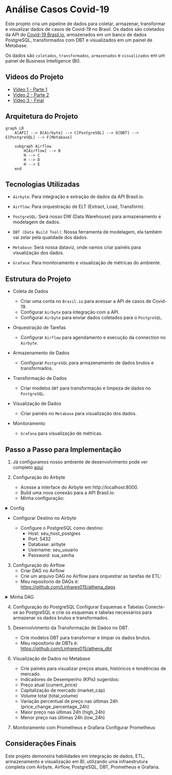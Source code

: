 # Análise Casos Covid-19

Este projeto cria um pipeline de dados para coletar, armazenar, transformar e visualizar dados de casos de Covid-19 no Brasil. Os dados são coletados da API do [Covid-19 Brasil.io](https://brasil.io/dataset/covid19/caso/), armazenados em um banco de dados PostgreSQL, transformados com DBT e visualizados em um painel de Metabase.

Os dados são `coletados`, `transformados`, `armazenados` e `visualizados` em um painel de Business Intelligence (BI).

## Videos do Projeto

- [Vídeo 1 - Parte 1](https://youtu.be/ZjVKkVJZNus)
- [Vídeo 2 - Parte 2](https://youtu.be/7mIk_X3M2K0)
- [Vídeo 3 - Final](https://youtu.be/6pAruuIki9E)


## Arquitetura do Projeto

```mermaid
graph LR
    A[API] --> B[Airbyte] --> C[PostgreSQL] --> D[DBT] --> E[PostgreSQL] --> F[Metabase]
    
    subgraph Airflow
        H[Airflow] --> B
        H --> C
        H --> D
        H --> E
    end
```

## Tecnologias Utilizadas

- `Airbyte`: Para integração e extração de dados da API Brasil.io.

- `Airflow`: Para orquestração de ELT (Extract, Load, Transform).

- `PostgreSQL`: Será nosso DW (Data Warehouse) para armazenamento e modelagem de dados.

- `DBT (Data Build Tool)`: Nossa ferramenta de modelagem, ela também vai zelar pela qualidade dos dados.

- `Metabase`: Será nossa dataviz, onde vamos criar painéis para visualização dos dados.

- `Grafana`: Para monitoramento e visualização de métricas do ambiente.

## Estrutura do Projeto

- Coleta de Dados
    - Criar uma conta no `Brasil.io` para acessar a API de casos de Covid-19.
    - Configurar `Airbyte` para integração com a API.
    - Configurar `Airbyte` para enviar dados coletados para o `PostgreSQL`.

- Orquestração de Tarefas
    - Configurar `Airflow` para agendamento e execução da connection no `Airbyte`.

- Armazenamento de Dados
    - Configurar `PostgreSQL` para armazenamento de dados brutos e transformados.

- Transformação de Dados
    - Criar modelos `DBT` para transformação e limpeza de dados no `PostgreSQL`.

- Visualização de Dados
    - Criar painéis no `Metabase` para visualização dos dados.

- Monitoramento
    - `Grafana` para visualização de métricas.

## Passo a Passo para Implementação

1. Já configuramos nosso ambiente de desenvolvimento pode ver completo [aqui](https://github.com/Linhares015/athena_stack_infra)

2. Configuração do Airbyte

    - Acesse a interface do Airbyte em http://localhost:8000.
    - Build uma nova conexão para a API Brasil.io:
    - Minha configuração:
<details>
  <summary>Config</summary>

  Aqui está o YAML da conexão:

```yaml
version: 3.9.6

type: DeclarativeSource

check:
  type: CheckStream
  stream_names:
    - caso

definitions:
  streams:
    caso:
      type: DeclarativeStream
      name: caso
      retriever:
        type: SimpleRetriever
        requester:
          $ref: '#/definitions/base_requester'
          path: covid19/caso/data/
          http_method: GET
        record_selector:
          type: RecordSelector
          extractor:
            type: DpathExtractor
            field_path: ['results']  # Atualizei o caminho para acessar o array "results"
      schema_loader:
        type: InlineSchemaLoader
        schema:
          $ref: '#/schemas/caso'
  base_requester:
    type: HttpRequester
    url_base: https://api.brasil.io/v1/dataset/
    authenticator:
      type: ApiKeyAuthenticator
      api_token: Token {{ config['api_key'] }}
      inject_into:
        type: RequestOption
        field_name: Authorization
        inject_into: header

streams:
  - $ref: '#/definitions/streams/caso'

spec:
  type: Spec
  connection_specification:
    type: object
    $schema: http://json-schema.org/draft-07/schema#
    required:
      - api_key
    properties:
      api_key:
        type: string
        order: 0
        title: API Key
        airbyte_secret: true
    additionalProperties: true

metadata:
  autoImportSchema:
    caso: false
  yamlComponents:
    global:
      - authenticator
  testedStreams:
    caso:
      streamHash: 53f6da050b804820dfceede3b1136c91b7961b97
      hasResponse: true
      hasRecords: true
      primaryKeysArePresent: true
      primaryKeysAreUnique: true

schemas:
  caso:
    type: object
    $schema: http://json-schema.org/schema#
    additionalProperties: true
    properties:
      city:
        type:
          - string
          - 'null'
      city_ibge_code:
        type:
          - string
          - 'null'
      confirmed:
        type:
          - number
          - 'null'
      confirmed_per_100k_inhabitants:
        type:
          - number
          - 'null'
      date:
        type:
          - string
          - 'null'
      death_rate:
        type:
          - number
          - 'null'
      deaths:
        type:
          - number
          - 'null'
      estimated_population:
        type:
          - number
          - 'null'
      estimated_population_2019:
        type:
          - number
          - 'null'
      is_last:
        type:
          - boolean
          - 'null'
      order_for_place:
        type:
          - number
          - 'null'
      place_type:
        type:
          - string
          - 'null'
      state:
        type:
          - string
          - 'null'
```
</details>

- Configurar Destino no Airbyte

    - Configure o PostgreSQL como destino:
        - Host: seu_host_postgres
        - Port: 5432
        - Database: airbyte
        - Username: seu_usuario
        - Password: sua_senha

3. Configuração do Airflow
    - Criar DAG no Airflow
    - Crie um arquivo DAG no Airflow para orquestrar as tarefas de ETL:
    - Meu repositorio de DAGs é: https://github.com/Linhares015/athena_dags

<details>
  <summary>Minha DAG</summary>

  Aqui está o minha DAG:

```python
from datetime import timedelta
from airflow import DAG
from airflow.operators.python_operator import PythonOperator
from airflow.utils.dates import days_ago
import requests
from requests.auth import HTTPBasicAuth
import logging
import time

default_args = {
    'owner': 'airflow',
    'depends_on_past': False,
    'email_on_failure': False,
    'email_on_retry': False,
    'retries': 1,
    'retry_delay': timedelta(minutes=1),
}

def trigger_airbyte_covid_19():
    airbyte_connection_id = 'e168f861-2732-425f-b376-cecca3e28d93'
    airbyte_covid_19_url = 'http://192.168.124.31:8001/api/v1/connections/sync'
    airbyte_job_status_url = 'http://192.168.124.31:8001/api/v1/jobs/get'
    headers = {'Content-Type': 'application/json'}
    payload = {'connectionId': airbyte_connection_id}
    
    auth = HTTPBasicAuth('airbyte', 'password')
    
    response = requests.post(airbyte_covid_19_url, headers=headers, json=payload, auth=auth)
    response.raise_for_status()
    
    job_id = response.json()['job']['id']
    logging.info('Airbyte sync job started: %s', job_id)
    
    timeout = 3600
    check_interval = 3
    elapsed_time = 0
    
    while elapsed_time < timeout:
        job_status_response = requests.post(airbyte_job_status_url, headers=headers, json={'id': job_id}, auth=auth)
        job_status_response.raise_for_status()
        job_status = job_status_response.json()['job']['status']
        
        if job_status == 'succeeded':
            logging.info('Airbyte sync succeeded: %s', job_status_response.json())
            return {'job_id': job_id, 'status': 'succeeded'}
        elif job_status == 'failed':
            logging.error('Airbyte sync failed: %s', job_status_response.json())
            raise Exception('Airbyte sync failed')
        else:
            logging.info('Airbyte sync in progress: %s', job_status)
            time.sleep(check_interval)
            elapsed_time += check_interval
    
    raise Exception('Airbyte sync timed out')

with DAG(
    'airbyte_covid_19_dag',
    default_args=default_args,
    description='DAG to trigger Airbyte sync',
    schedule_interval=timedelta(days=1),
    start_date=days_ago(1),
    tags=['airbyte','postgres_DW','covid_19', 'API_brasil_io'],
) as dag:

    run_airbyte_covid_19 = PythonOperator(
        task_id='run_airbyte_covid_19',
        python_callable=trigger_airbyte_covid_19,
    )

    run_airbyte_covid_19
```
</details>

4. Configuração do PostgreSQL
Configurar Esquemas e Tabelas
Conecte-se ao PostgreSQL e crie os esquemas e tabelas necessários para armazenar os dados brutos e transformados.

5. Desenvolvimento da Transformação de Dados no DBT.
    - Crie modelos DBT para transformar e limpar os dados brutos.
    - Meu repositorio de DBTs é: https://github.com/Linhares015/athena_dbt

6. Visualização de Dados no Metabase

    - Crie painéis para visualizar preços atuais, históricos e tendências de mercado.
    - Indicadores de Desempenho (KPIs) sugeridos:
    - Preço atual (current_price)
    - Capitalização de mercado (market_cap)
    - Volume total (total_volume)
    - Variação percentual de preço nas últimas 24h (price_change_percentage_24h)
    - Maior preço nas últimas 24h (high_24h)
    - Menor preço nas últimas 24h (low_24h)

7. Monitoramento com Prometheus e Grafana
Configurar Prometheus

## Considerações Finais

Este projeto demonstra habilidades em integração de dados, ETL, armazenamento e visualização em BI, utilizando uma infraestrutura completa com Airbyte, Airflow, PostgreSQL, DBT, Prometheus e Grafana.
